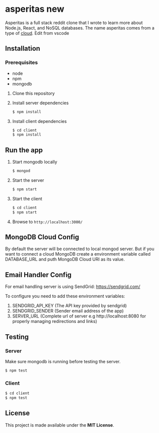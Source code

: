 # asperitas new

Asperitas is a full stack reddit clone that I wrote to learn more about Node.js, React, and NoSQL databases. The name asperitas comes from a type of [cloud](https://en.wikipedia.org/wiki/Asperitas_(cloud)). Edit from vscode

## Installation

### Prerequisites

* node
* npm
* mongodb

1. Clone this repository

2. Install server dependencies
    ```bash
    $ npm install
    ```
3. Install client dependencies
    ```bash
    $ cd client
    $ npm install
    ```

## Run the app

1. Start mongodb locally
    ```bash
    $ mongod
    ```
2. Start the server
    ```bash
    $ npm start
    ```
3. Start the client
    ```bash
    $ cd client
    $ npm start
    ```
4. Browse to `http://localhost:3000/`

## MongoDB Cloud Config
By default the server will be connected to local mongod server. But if you want to connect a cloud MongoDB create a environment variable called DATABASE_URL and puth MongoDB Cloud URI as its value.

## Email Handler Config
For email handling server is using SendGrid:
https://sendgrid.com/

To configure you need to add these environment variables: 
1. SENDGRID_API_KEY (The API key provided by sendgrid)
2. SENDGRID_SENDER (Sender email address of the app)
3. SERVER_URL (Complete url of server e.g http://localhost:8080 for properly managing redirections and links)


## Testing

### Server
Make sure mongodb is running before testing the server.
```bash
$ npm test
```

### Client
```bash
$ cd client
$ npm test
```

## License

This project is made available under the **MIT License**.

